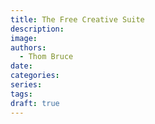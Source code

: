 ```yaml
---
title: The Free Creative Suite
description:
image:
authors:
  - Thom Bruce
date:
categories:
series:
tags:
draft: true
---
```

